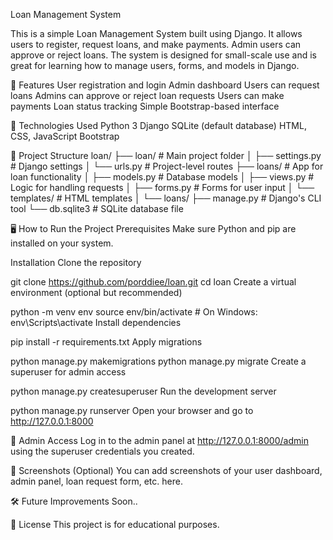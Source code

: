 Loan Management System

This is a simple Loan Management System built using Django. It allows users to register, request loans, and make payments. Admin users can approve or reject loans. The system is designed for small-scale use and is great for learning how to manage users, forms, and models in Django.

🚀 Features
User registration and login
Admin dashboard
Users can request loans
Admins can approve or reject loan requests
Users can make payments
Loan status tracking
Simple Bootstrap-based interface

🔧 Technologies Used
Python 3
Django
SQLite (default database)
HTML, CSS, JavaScript
Bootstrap

📂 Project Structure
loan/
├── loan/                  # Main project folder
│   ├── settings.py        # Django settings
│   └── urls.py            # Project-level routes
├── loans/                 # App for loan functionality
│   ├── models.py          # Database models
│   ├── views.py           # Logic for handling requests
│   ├── forms.py           # Forms for user input
│   └── templates/         # HTML templates
│       └── loans/
├── manage.py              # Django's CLI tool
└── db.sqlite3             # SQLite database file

🖥️ How to Run the Project
Prerequisites
Make sure Python and pip are installed on your system.

Installation
Clone the repository

git clone https://github.com/porddiee/loan.git
cd loan
Create a virtual environment (optional but recommended)


python -m venv env
source env/bin/activate  # On Windows: env\Scripts\activate
Install dependencies

pip install -r requirements.txt
Apply migrations

python manage.py makemigrations
python manage.py migrate
Create a superuser for admin access

python manage.py createsuperuser
Run the development server

python manage.py runserver
Open your browser and go to http://127.0.0.1:8000

🔐 Admin Access
Log in to the admin panel at http://127.0.0.1:8000/admin using the superuser credentials you created.

📸 Screenshots (Optional)
You can add screenshots of your user dashboard, admin panel, loan request form, etc. here.

🛠️ Future Improvements
Soon..

📄 License
This project is for educational purposes.
